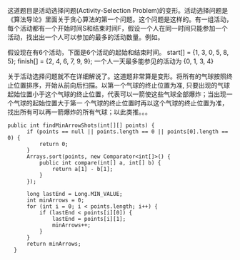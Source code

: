   
  这道题目是活动选择问题(Activity-Selection Problem)的变形。活动选择问题是《算法导论》里面关于贪心算法的第一个问题。这个问题是这样的。有一组活动，
  每个活动都有一个开始时间S和结束时间F，假设一个人在同一时间只能参加一个活动，找出出一个人可以参加的最多的活动数量。例如。
  
假设现在有6个活动，下面是6个活动的起始和结束时间。 
 start[]  =  {1, 3, 0, 5, 8, 5};
 finish[] =  {2, 4, 6, 7, 9, 9};
 一个人一天最多能参见的活动为
 {0, 1, 3, 4}
 
关于活动选择问题就不在详细解说了。这道题非常算是变形。将所有的气球按照终止位置排序，开始从前向后扫描。以第一个气球的终止位置为准,
只要出现的气球起始位置小于这个气球的终止位置，代表可以一箭使这些气球全部爆炸；当出现一个气球的起始位置大于第一
个气球的终止位置时再以这个气球的终止位置为准，找出所有可以再一箭爆炸的所有气球；以此类推。。。


  ```
  public int findMinArrowShots(int[][] points) {
        if (points == null || points.length == 0 || points[0].length == 0) {
            return 0;
        }
        Arrays.sort(points, new Comparator<int[]>() {
            public int compare(int[] a, int[] b) {
                return a[1] - b[1];
            }
        });

        long lastEnd = Long.MIN_VALUE;
        int minArrows = 0;
        for (int i = 0; i < points.length; i++) {
            if (lastEnd < points[i][0]) {
                lastEnd = points[i][1];
                minArrows++;
            }
        }
        return minArrows;
    }
```
